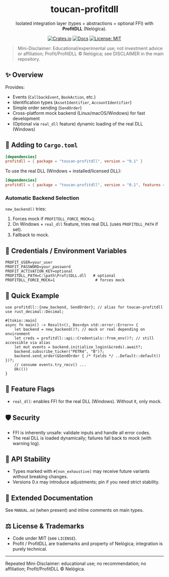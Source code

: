 <div align="center">


# toucan-profitdll

Isolated integration layer (types + abstractions + optional FFI) with **ProfitDLL** (Nelógica).

[![Crates.io](https://img.shields.io/crates/v/toucan-profitdll.svg)](https://crates.io/crates/toucan-profitdll)
[![Docs](https://img.shields.io/docsrs/toucan-profitdll)](https://docs.rs/toucan-profitdll)
[![License: MIT](https://img.shields.io/badge/license-MIT-blue.svg)](../LICENSE)

</div>


> Mini-Disclaimer: Educational/experimental use; not investment advice or affiliation; Profit/ProfitDLL © Nelógica; see DISCLAIMER in the main repository.


## ✨ Overview

Provides:
- Events (`CallbackEvent`, `BookAction`, etc.)
- Identification types (`AssetIdentifier`, `AccountIdentifier`)
- Simple order sending (`SendOrder`)
- Cross-platform mock backend (Linux/macOS/Windows) for fast development
- (Optional via `real_dll` feature) dynamic loading of the real DLL (Windows)


## 🚀 Adding to `Cargo.toml`

```toml
[dependencies]
profitdll = { package = "toucan-profitdll", version = "0.1" }
```

To use the real DLL (Windows + installed/licensed DLL):

```toml
[dependencies]
profitdll = { package = "toucan-profitdll", version = "0.1", features = ["real_dll"] }
```


### Automatic Backend Selection
`new_backend()` tries:
1. Forces mock if `PROFITDLL_FORCE_MOCK=1`.
2. On Windows + `real_dll` feature, tries real DLL (uses `PROFITDLL_PATH` if set).
3. Fallback to mock.


## 🔐 Credentials / Environment Variables
```
PROFIT_USER=your_user
PROFIT_PASSWORD=your_password
PROFIT_ACTIVATION_KEY=optional
PROFITDLL_PATH=C:\path\ProfitDLL.dll   # optional
PROFITDLL_FORCE_MOCK=1                  # forces mock
```


## 🧪 Quick Example
```rust,no_run
use profitdll::{new_backend, SendOrder}; // alias for toucan-profitdll
use rust_decimal::Decimal;

#[tokio::main]
async fn main() -> Result<(), Box<dyn std::error::Error>> {
	let backend = new_backend()?; // mock or real depending on environment
	let creds = profitdll::api::Credentials::from_env()?; // still accessible via alias
	let mut events = backend.initialize_login(&creds).await?;
	backend.subscribe_ticker("PETR4", "B")?;
	backend.send_order(&SendOrder { /* fields */ ..Default::default() })?;
	// consume events.try_recv() ...
	Ok(())
}
```


## 🧩 Feature Flags
- `real_dll`: enables FFI for the real DLL (Windows). Without it, only mock.


## 🛡️ Security
- FFI is inherently unsafe: validate inputs and handle all error codes.
- The real DLL is loaded dynamically; failures fall back to mock (with warning log).


## 🔁 API Stability
- Types marked with `#[non_exhaustive]` may receive future variants without breaking changes.
- Versions 0.x may introduce adjustments; pin if you need strict stability.


## 📄 Extended Documentation
See `MANUAL.md` (when present) and inline comments on main types.


## ⚖️ License & Trademarks
- Code under MIT (see `LICENSE`).
- Profit / ProfitDLL are trademarks and property of Nelógica; integration is purely technical.


---
Repeated Mini-Disclaimer: educational use; no recommendation; no affiliation; Profit/ProfitDLL © Nelógica.
